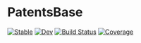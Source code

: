 # PatentsBase

[![Stable](https://img.shields.io/badge/docs-stable-blue.svg)](https://jfb-h.github.io/PatentsBase.jl/stable/)
[![Dev](https://img.shields.io/badge/docs-dev-blue.svg)](https://jfb-h.github.io/PatentsBase.jl/dev/)
[![Build Status](https://github.com/jfb-h/PatentsBase.jl/actions/workflows/CI.yml/badge.svg?branch=master)](https://github.com/jfb-h/PatentsBase.jl/actions/workflows/CI.yml?query=branch%3Amaster)
[![Coverage](https://codecov.io/gh/jfb-h/PatentsBase.jl/branch/master/graph/badge.svg)](https://codecov.io/gh/jfb-h/PatentsBase.jl)
